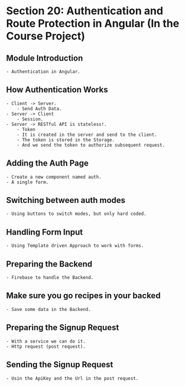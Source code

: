 # Section 20: Authentication and Route Protection in Angular (In the Course Project)

## Module Introduction

    - Authentication in Angular.

## How Authentication Works

    - Client -> Server.
        - Send Auth Data.
    - Server -> Client
        - Session.
    - Server -> RESTful API is stateless!.
        - Token
        - It is created in the server and send to the client.
        - The token is stored in the Storage.
        - And we send the token to authorize subsequent request.

## Adding the Auth Page

    - Create a new component named auth.
    - A single form.

## Switching between auth modes

    - Using buttons to switch modes, but only hard coded.

## Handling Form Input

    - Using Template driven Approach to work with forms.

## Preparing the Backend

    - Firebase to handle the Backend.

## Make sure you go recipes in your backed

    - Save some data in the Backend.

## Preparing the Signup Request

    - With a service we can do it.
    - Http request (post request).

## Sending the Signup Request

    - Usin the ApiKey and the Url in the post request.
